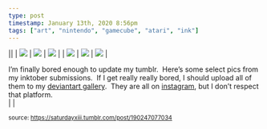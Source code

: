 ```yaml
---
type: post
timestamp: January 13th, 2020 8:56pm
tags: ["art", "nintendo", "gamecube", "atari", "ink"]
---
```


||  | <img src="https://saturdayxiii.github.io/media/190247077034_1.jpg"/> | <img src="https://saturdayxiii.github.io/media/190247077034_2.jpg"/> | <img src="https://saturdayxiii.github.io/media/190247077034_3.jpg"/> |
| <img src="https://saturdayxiii.github.io/media/190247077034_4.jpg"/> | <img src="https://saturdayxiii.github.io/media/190247077034_5.jpg"/> | <img src="https://saturdayxiii.github.io/media/190247077034_6.jpg"/> |

I’m finally bored enough to update my tumblr.  Here’s some select 
pics from my inktober submissions.  If I get really really bored, I 
should upload all of them to my <a href="https://www.deviantart.com/saturdaythe13th" target="_blank">deviantart gallery</a>.  They are all on <a href="https://www.instagram.com/saturdayxiii/" target="_blank">instagram</a>, but I don’t respect that platform.<br/> |  |

  
<small>source: https://saturdayxiii.tumblr.com/post/190247077034</small>